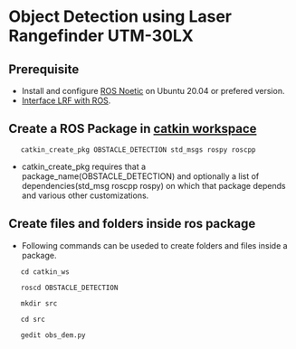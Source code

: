 # Object Detection using Laser Rangefinder UTM-30LX
## Prerequisite
- Install and configure [ROS Noetic](http://wiki.ros.org/noetic/Installation/Ubuntu) on Ubuntu 20.04 or prefered version.
- [Interface LRF with ROS](https://github.com/HUNTERVEDANSH/Interfacing-Hokuyo-Laser-in-ROS).
## Create a ROS Package in [catkin workspace](http://wiki.ros.org/catkin/Tutorials/create_a_workspace) 
```
   catkin_create_pkg OBSTACLE_DETECTION std_msgs rospy roscpp
```
- catkin_create_pkg requires that a package_name(OBSTACLE_DETECTION) and optionally a list of dependencies(std_msg roscpp rospy) on which that package depends and various other customizations.
## Create files and folders inside ros package 
- Following commands can be useded to create folders and files inside a package.
```
   cd catkin_ws
```

```
   roscd OBSTACLE_DETECTION
```

```
   mkdir src
```

```
   cd src
```

```
   gedit obs_dem.py
```
